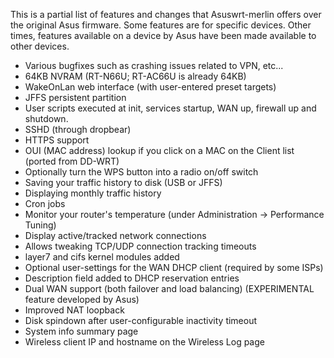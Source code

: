 This is a partial list of features and changes that Asuswrt-merlin offers over the original Asus firmware.  Some features are for specific devices.  Other times, features available on a device by Asus have been made available to other devices.

* Various bugfixes such as crashing issues related to VPN, etc...
* 64KB NVRAM (RT-N66U; RT-AC66U is already 64KB)
* WakeOnLan web interface (with user-entered preset targets)
* JFFS persistent partition
* User scripts executed at init, services startup, WAN up, firewall up and shutdown.
* SSHD (through dropbear)
* HTTPS support
* OUI (MAC address) lookup if you click on a MAC on the Client list (ported from DD-WRT)
* Optionally turn the WPS button into a radio on/off switch
* Saving your traffic history to disk (USB or JFFS)
* Displaying monthly traffic history
* Cron jobs
* Monitor your router's temperature (under Administration -> Performance Tuning)
* Display active/tracked network connections
* Allows tweaking TCP/UDP connection tracking timeouts
* layer7 and cifs kernel modules added
* Optional user-settings for the WAN DHCP client (required by some ISPs)
* Description field added to DHCP reservation entries
* Dual WAN support (both failover and load balancing) (EXPERIMENTAL feature developed by Asus)
* Improved NAT loopback
* Disk spindown after user-configurable inactivity timeout
* System info summary page
* Wireless client IP and hostname on the Wireless Log page
